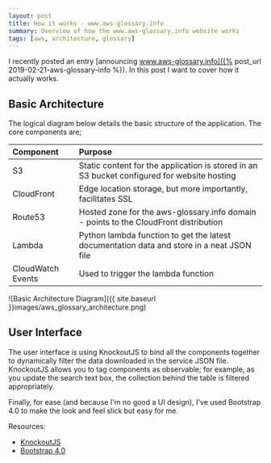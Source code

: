 ```yaml
---
layout: post
title: How it works - www.aws-glossary.info
summary: Overview of how the www.aws-glossary.info website works
tags: [aws, architecture, glossary]
---
```


I recently posted an entry [announcing www.aws-glossary.info]({% post_url 2019-02-21-aws-glossary-info %}). In this post I want to cover how it actually works.

## Basic Architecture

The logical diagram below details the basic structure of the application. The core components are;

| Component | Purpose |
|:--|:--|
|S3 | Static content for the application is stored in an S3 bucket configured for website hosting |
|CloudFront | Edge location storage, but more importantly, facilitates SSL  |
|Route53 | Hosted zone for the aws-glossary.info domain - points to the CloudFront distribution|
|Lambda | Python lambda function to get the latest documentation data and store in a neat JSON file |
|CloudWatch Events | Used to trigger the lambda function |

![Basic Architecture Diagram]({{ site.baseurl }}images/aws_glossary_architecture.png)

## User Interface

The user interface is using KnockoutJS to bind all the components together to dynamically filter the data downloaded in the service JSON file. KnockoutJS allows you to tag components as observable; for example, as you update the search text box, the collection behind the table is filtered appropriately.

Finally, for ease (and because I'm no good a UI design), I've used Bootstrap 4.0 to make the look and feel slick but easy for me.

Resources:

* [KnockoutJS](https://knockoutjs.com/)
* [Bootstrap 4.0](https://getbootstrap.com/)